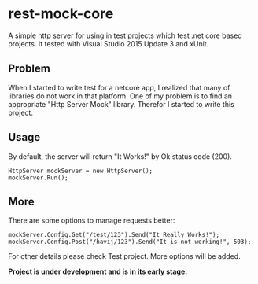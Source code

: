 # rest-mock-core
A simple http server for using in test projects which test .net core based projects.
It tested with Visual Studio 2015 Update 3 and xUnit.

## Problem
When I started to write test for a netcore app, I realized that many of libraries do not work in that platform.
One of my problem is to find an appropriate "Http Server Mock" library. Therefor I started to write this project.

## Usage
By default, the server will return "It Works!" by Ok status code (200).

```
HttpServer mockServer = new HttpServer();
mockServer.Run();
```

## More
There are some options to manage requests better:
```
mockServer.Config.Get("/test/123").Send("It Really Works!");
mockServer.Config.Post("/havij/123").Send("It is not working!", 503);
```

For other details please check Test project.
More options will be added.

**Project is under development and is in its early stage.**
